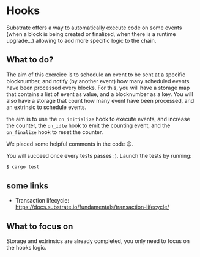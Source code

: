 # Hooks

Substrate offers a way to automatically execute code on some events (when a block is being created or finalized, when there is a runtime upgrade...) allowing to add more specific logic to the chain.

## What to do?

The aim of this exercice is to schedule an event to be sent at a specific blocknumber, and notify (by another event) how many scheduled events have been processed every blocks.
For this, you will have a storage map that contains a list of event as value, and a blocknumber as a key.
You will also have a storage that count how many event have been processed, and an extrinsic to schedule events.

the aim is to use the `on_initialize` hook to execute events, and increase the counter, the `on_idle` hook to emit the counting event, and the `on_finalize` hook to reset the counter.

We placed some helpful comments in the code 😉.

You will succeed once every tests passes :).
Launch the tests by running:

```sh
$ cargo test
```

## some links

* Transaction lifecycle: https://docs.substrate.io/fundamentals/transaction-lifecycle/

## What to focus on

Storage and extrinsics are already completed, you only need to focus on the hooks logic.
